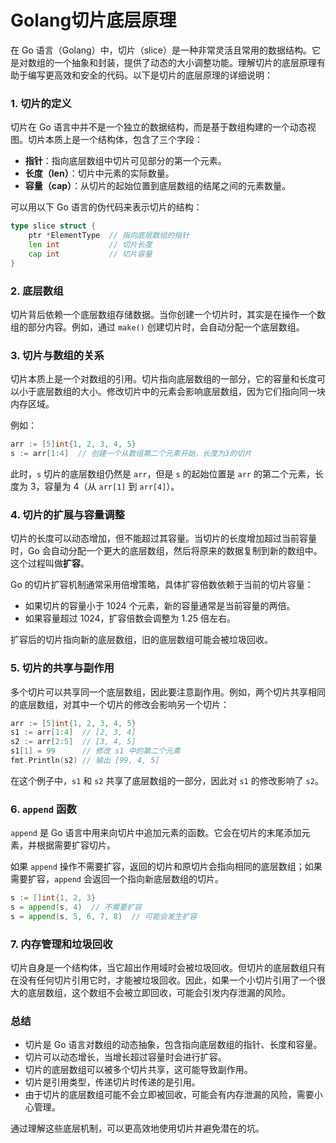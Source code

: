 # Golang切片底层原理

在 Go 语言（Golang）中，切片（slice）是一种非常灵活且常用的数据结构。它是对数组的一个抽象和封装，提供了动态的大小调整功能。理解切片的底层原理有助于编写更高效和安全的代码。以下是切片的底层原理的详细说明：

### 1. 切片的定义

切片在 Go 语言中并不是一个独立的数据结构，而是基于数组构建的一个动态视图。切片本质上是一个结构体，包含了三个字段：

- **指针**：指向底层数组中切片可见部分的第一个元素。
- **长度（len）**：切片中元素的实际数量。
- **容量（cap）**：从切片的起始位置到底层数组的结尾之间的元素数量。

可以用以下 Go 语言的伪代码来表示切片的结构：

```go
type slice struct {
    ptr *ElementType  // 指向底层数组的指针
    len int           // 切片长度
    cap int           // 切片容量
}
```

### 2. 底层数组

切片背后依赖一个底层数组存储数据。当你创建一个切片时，其实是在操作一个数组的部分内容。例如，通过 `make()` 创建切片时，会自动分配一个底层数组。

### 3. 切片与数组的关系

切片本质上是一个对数组的引用。切片指向底层数组的一部分，它的容量和长度可以小于底层数组的大小。修改切片中的元素会影响底层数组，因为它们指向同一块内存区域。

例如：

```go
arr := [5]int{1, 2, 3, 4, 5}
s := arr[1:4]  // 创建一个从数组第二个元素开始，长度为3的切片
```

此时，`s` 切片的底层数组仍然是 `arr`，但是 `s` 的起始位置是 `arr` 的第二个元素，长度为 3，容量为 4（从 `arr[1]` 到 `arr[4]`）。

### 4. 切片的扩展与容量调整

切片的长度可以动态增加，但不能超过其容量。当切片的长度增加超过当前容量时，Go 会自动分配一个更大的底层数组，然后将原来的数据复制到新的数组中。这个过程叫做**扩容**。

Go 的切片扩容机制通常采用倍增策略，具体扩容倍数依赖于当前的切片容量：

- 如果切片的容量小于 1024 个元素，新的容量通常是当前容量的两倍。
- 如果容量超过 1024，扩容倍数会调整为 1.25 倍左右。

扩容后的切片指向新的底层数组，旧的底层数组可能会被垃圾回收。

### 5. 切片的共享与副作用

多个切片可以共享同一个底层数组，因此要注意副作用。例如，两个切片共享相同的底层数组，对其中一个切片的修改会影响另一个切片：

```go
arr := [5]int{1, 2, 3, 4, 5}
s1 := arr[1:4]  // [2, 3, 4]
s2 := arr[2:5]  // [3, 4, 5]
s1[1] = 99      // 修改 s1 中的第二个元素
fmt.Println(s2) // 输出 [99, 4, 5]
```

在这个例子中，`s1` 和 `s2` 共享了底层数组的一部分，因此对 `s1` 的修改影响了 `s2`。

### 6. `append` 函数

`append` 是 Go 语言中用来向切片中追加元素的函数。它会在切片的末尾添加元素，并根据需要扩容切片。

如果 `append` 操作不需要扩容，返回的切片和原切片会指向相同的底层数组；如果需要扩容，`append` 会返回一个指向新底层数组的切片。

```go
s := []int{1, 2, 3}
s = append(s, 4)  // 不需要扩容
s = append(s, 5, 6, 7, 8)  // 可能会发生扩容
```

### 7. 内存管理和垃圾回收

切片自身是一个结构体，当它超出作用域时会被垃圾回收。但切片的底层数组只有在没有任何切片引用它时，才能被垃圾回收。因此，如果一个小切片引用了一个很大的底层数组，这个数组不会被立即回收，可能会引发内存泄漏的风险。

### 总结

- 切片是 Go 语言对数组的动态抽象，包含指向底层数组的指针、长度和容量。
- 切片可以动态增长，当增长超过容量时会进行扩容。
- 切片的底层数组可以被多个切片共享，这可能导致副作用。
- 切片是引用类型，传递切片时传递的是引用。
- 由于切片的底层数组可能不会立即被回收，可能会有内存泄漏的风险，需要小心管理。

通过理解这些底层机制，可以更高效地使用切片并避免潜在的坑。